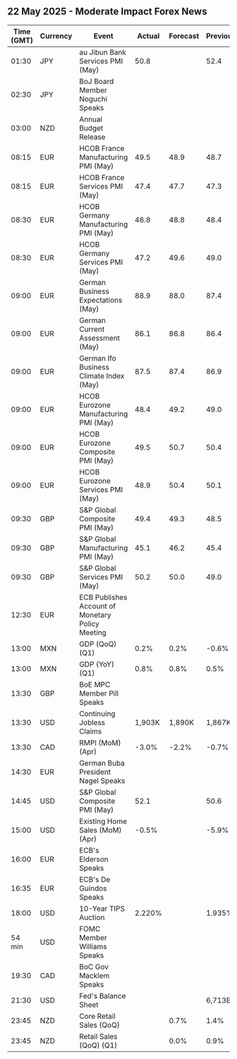 ## 22 May 2025 - Moderate Impact Forex News

| Time (GMT) | Currency | Event | Actual | Forecast | Previous |
|------|----------|-------|--------|----------|----------|
| 01:30 | JPY | au Jibun Bank Services PMI (May) | 50.8 |  | 52.4 |
| 02:30 | JPY | BoJ Board Member Noguchi Speaks |  |  |  |
| 03:00 | NZD | Annual Budget Release |  |  |  |
| 08:15 | EUR | HCOB France Manufacturing PMI (May) | 49.5 | 48.9 | 48.7 |
| 08:15 | EUR | HCOB France Services PMI (May) | 47.4 | 47.7 | 47.3 |
| 08:30 | EUR | HCOB Germany Manufacturing PMI (May) | 48.8 | 48.8 | 48.4 |
| 08:30 | EUR | HCOB Germany Services PMI (May) | 47.2 | 49.6 | 49.0 |
| 09:00 | EUR | German Business Expectations (May) | 88.9 | 88.0 | 87.4 |
| 09:00 | EUR | German Current Assessment (May) | 86.1 | 86.8 | 86.4 |
| 09:00 | EUR | German Ifo Business Climate Index (May) | 87.5 | 87.4 | 86.9 |
| 09:00 | EUR | HCOB Eurozone Manufacturing PMI (May) | 48.4 | 49.2 | 49.0 |
| 09:00 | EUR | HCOB Eurozone Composite PMI (May) | 49.5 | 50.7 | 50.4 |
| 09:00 | EUR | HCOB Eurozone Services PMI (May) | 48.9 | 50.4 | 50.1 |
| 09:30 | GBP | S&P Global Composite PMI (May) | 49.4 | 49.3 | 48.5 |
| 09:30 | GBP | S&P Global Manufacturing PMI (May) | 45.1 | 46.2 | 45.4 |
| 09:30 | GBP | S&P Global Services PMI (May) | 50.2 | 50.0 | 49.0 |
| 12:30 | EUR | ECB Publishes Account of Monetary Policy Meeting |  |  |  |
| 13:00 | MXN | GDP (QoQ) (Q1) | 0.2% | 0.2% | -0.6% |
| 13:00 | MXN | GDP (YoY) (Q1) | 0.8% | 0.8% | 0.5% |
| 13:30 | GBP | BoE MPC Member Pill Speaks |  |  |  |
| 13:30 | USD | Continuing Jobless Claims | 1,903K | 1,890K | 1,867K |
| 13:30 | CAD | RMPI (MoM) (Apr) | -3.0% | -2.2% | -0.7% |
| 14:30 | EUR | German Buba President Nagel Speaks |  |  |  |
| 14:45 | USD | S&P Global Composite PMI (May) | 52.1 |  | 50.6 |
| 15:00 | USD | Existing Home Sales (MoM) (Apr) | -0.5% |  | -5.9% |
| 16:00 | EUR | ECB's Elderson Speaks |  |  |  |
| 16:35 | EUR | ECB's De Guindos Speaks |  |  |  |
| 18:00 | USD | 10-Year TIPS Auction | 2.220% |  | 1.935% |
| 54 min | USD | FOMC Member Williams Speaks |  |  |  |
| 19:30 | CAD | BoC Gov Macklem Speaks |  |  |  |
| 21:30 | USD | Fed's Balance Sheet |  |  | 6,713B |
| 23:45 | NZD | Core Retail Sales (QoQ) |  | 0.7% | 1.4% |
| 23:45 | NZD | Retail Sales (QoQ) (Q1) |  | 0.0% | 0.9% |

